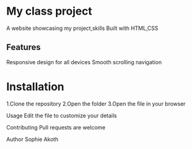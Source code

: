 # My class project
A website showcasing my project,skills
Built with HTML,CSS

## Features
Responsive design for all devices
Smooth scrolling navigation


# Installation
1.Clone the repository
2.Open the folder
3.Open the file in your browser

Usage
Edit the file to customize your details

Contributing
Pull requests are welcome


Author
Sophie Akoth

